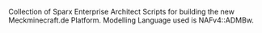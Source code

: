 Collection of Sparx Enterprise Architect Scripts for building the new Meckminecraft.de Platform. Modelling Language used is NAFv4::ADMBw. 
